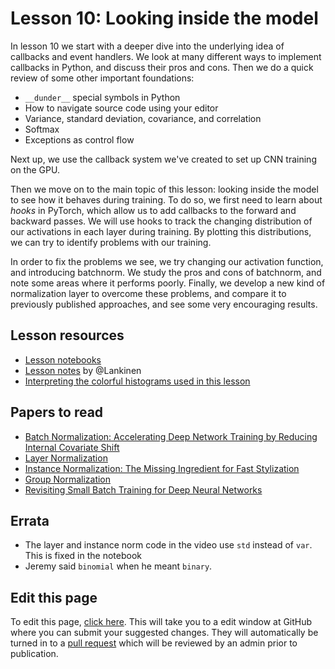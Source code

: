 # Lesson 10: Looking inside the model

In lesson 10 we start with a deeper dive into the underlying idea of callbacks and event handlers. We look at many different ways to implement callbacks in Python, and discuss their pros and cons. Then we do a quick review of some other important foundations:

- `__dunder__` special symbols in Python
- How to navigate source code using your editor
- Variance, standard deviation, covariance, and correlation
- Softmax
- Exceptions as control flow

Next up, we use the callback system we've created to set up CNN training on the GPU.

Then we move on to the main topic of this lesson: looking inside the model to see how it behaves during training. To do so, we first need to learn about *hooks* in PyTorch, which allow us to add callbacks to the forward and backward passes. We will use hooks to track the changing distribution of our activations in each layer during training. By plotting this distributions, we can try to identify  problems with our training.

In order to fix the problems we see, we try changing our activation function, and introducing batchnorm. We study the pros and cons of batchnorm, and note some areas where it performs poorly. Finally, we develop a new kind of normalization layer to overcome these problems, and compare it to previously published approaches, and see some very encouraging results.

## Lesson resources

- [Lesson notebooks](https://github.com/fastai/course-v3/tree/master/nbs/dl2)
- [Lesson notes](https://medium.com/@lankinen/fast-ai-lesson-10-notes-part-2-v3-aa733216b70d) by @Lankinen
- [Interpreting the colorful histograms used in this lesson](https://forums.fast.ai/t/the-colorful-dimension/42908)

## Papers to read

- [Batch Normalization: Accelerating Deep Network Training by Reducing Internal Covariate Shift](https://arxiv.org/abs/1502.03167)
- [Layer Normalization](https://arxiv.org/abs/1607.06450)
- [Instance Normalization: The Missing Ingredient for Fast Stylization](https://arxiv.org/abs/1607.08022)
- [Group Normalization](https://arxiv.org/abs/1803.08494)
- [Revisiting Small Batch Training for Deep Neural Networks](https://arxiv.org/abs/1804.07612)

## Errata

- The layer and instance norm code in the video use `std` instead of `var`. This is fixed in the notebook
- Jeremy said `binomial` when he meant `binary`.

## Edit this page

To edit this page, [click here](https://github.com/fastai/course-v3/edit/master/files/dl-2019/notes/notes-2-10.md). This will take you to a edit window at GitHub where you can submit your suggested changes. They will automatically be turned in to a [pull request](https://help.github.com/articles/about-pull-requests/) which will be reviewed by an admin prior to publication.
